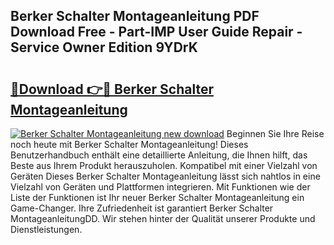 ## Berker Schalter Montageanleitung PDF Download Free - Part-IMP User Guide Repair - Service Owner Edition 9YDrK

# <h2><a href="http://df8w7ly.blite.top/?on=Berker+Schalter+Montageanleitung">🔗Download 👉🔴 Berker Schalter Montageanleitung</a></h2>

[![Berker Schalter Montageanleitung new download](https://i.imgur.com/lujVjoI.png)](http://df8w7ly.blite.top/?on=Berker+Schalter+Montageanleitung)
Beginnen Sie Ihre Reise noch heute mit Berker Schalter Montageanleitung! Dieses Benutzerhandbuch enthält eine detaillierte Anleitung, die Ihnen hilft, das Beste aus Ihrem Produkt herauszuholen. Kompatibel mit einer Vielzahl von Geräten Dieses Berker Schalter Montageanleitung lässt sich nahtlos in eine Vielzahl von Geräten und Plattformen integrieren. Mit Funktionen wie der Liste der Funktionen ist Ihr neuer Berker Schalter Montageanleitung ein Game-Changer. Ihre Zufriedenheit ist garantiert Berker Schalter MontageanleitungDD. Wir stehen hinter der Qualität unserer Produkte und Dienstleistungen.
